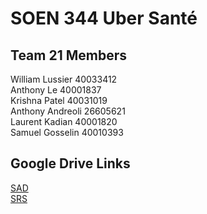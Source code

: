 # SOEN 344 Uber Santé

## Team 21 Members

William Lussier   40033412  
Anthony Le		    40001837  
Krishna Patel		  40031019  
Anthony Andreoli	26605621  
Laurent Kadian	  40001820  
Samuel Gosselin 	40010393  

## Google Drive Links
[SAD](https://docs.google.com/document/d/1X9gMeZCOxX-0z9hT0DwtFnRH9e5CWYXPSpMA3aMZ9iI/edit)  
[SRS](https://docs.google.com/document/d/1shEFjFC6jvSnpnjVjm7S59RCnL93jHcBW3wRE95lrIo/edit?usp=drive_web&ouid=115345112696425040967)
